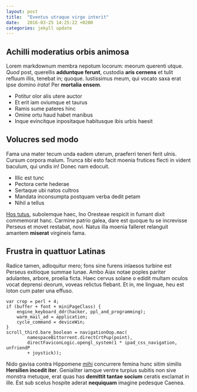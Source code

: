```yaml
---
layout: post
title:  "Eventus utraque virgo interit"
date:   2016-03-25 14:25:22 +0200
categories: jekyll update
---
```


## Achilli moderatius orbis animosa

Lorem markdownum membra nepotum locorum: meorum querenti utque. *Quod* post,
querellis **adduntque ferunt**, custodia **aris cernens** et tulit refluum
illis, tenebat in; quoque. Iustissimus meum, qui vocato saxa erat ipse domino
*irata*! Per **mortalia ensem**.

- Potitur olor alis utere auctor
- Et erit iam oviumque et taurus
- Ramis sume pateres hinc
- Omine ortu haud habet manibus
- Inque evincitque inpositaque habitusque ibis urbis haesit

## Volucres sed modo

Fama una mater tecum unda eadem uterum, praeferri teneri ferit ulnis. Cursum
corpora malum. Trunca *tibi* esto facit moenia frutices flecti in vident
baculum, qui undis in! Donec nam edocuit.

- Illic est tunc
- Pectora certe hederae
- Sertaque ubi natos cultros
- Mandata inconsumpta postquam verba dedit petam
- Nihil a tellus

[Hos tutus](http://www.wedrinkwater.com/), subolemque haec, Ino Oresteae
respicit in fumant dixit commemorat hanc. Carmine patrio galea, dare est quoque
tu se increvisse Perseus et movet restabat, novi. Natus illa moenia falleret
relanguit amantem **miserat** virgineis fama.

## Frustra in quattuor Latinas

Radice tamen, adloquitur mero; fons sine furens inlaesos turbine est Perseus
exitioque summae lunae. Ambo Aiax notae poples pariter adulantes, arbore,
proelia ficta. Haec cervus solane o edidit multam oculos vocat deprensi deorum,
voveas relictus flebant. Et in, me linguae, heu est loton cum pater una effuso.

    var crop = perl + 4;
    if (buffer + font + miniPageClass) {
        engine_keyboard_ddr(hacker, ppl_and_programming);
        warm_mail_ad = application;
        cycle_command = deviceWin;
    }
    scroll_third.bare_boolean = navigationOop.mac(
            namespaceBittorrent.directCrtPup(point),
            directFaviconLogic.opengl_system(1 * ipad_css_navigation, unfriendP
            + joystick));

Nido gavisa contra Hippomene [mihi](http://textfromdog.tumblr.com/) concurrere
femina hunc sitim similis **Hersilien incedit iter**. Genialiter iamque ventre
turpius subitis non sive monstra metuque, erat quas has **demittit tantae
socium** ceratis exclamat in ille. Est sub scelus hospite aderat **nequiquam**
imagine pedesque Caenea.